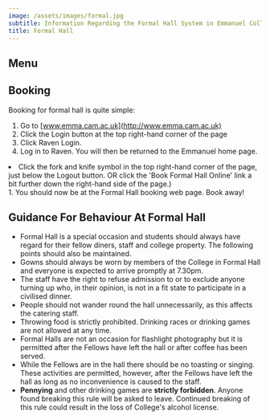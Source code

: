 ```yaml
---
image: /assets/images/formal.jpg
subtitle: Information Regarding the Formal Hall System in Emmanuel College
title: Formal Hall
---
```


## Menu

## Booking

Booking for formal hall is quite simple:

1. Go to [www.emma.cam.ac.uk](http://www.emma.cam.ac.uk)
1. Click the Login button at the top right-hand corner of the page
1. Click Raven Login.
1. Log in to Raven. You will then be returned to the Emmanuel home page.
<li>Click the fork and knife symbol in the top right-hand corner of the page, just below the Logout button.
	    OR click the 'Book Formal Hall Online' link a bit further down the right-hand side of the page.)</li>
1. You should now be at the Formal Hall booking web page. Book away!

## Guidance For Behaviour At Formal Hall

- Formal Hall is a special occasion and students should always have regard for their fellow diners, staff and college property.  The following points should also be maintained.
- Gowns should always be worn by members of the College in Formal Hall and everyone is expected to arrive promptly at 7.30pm.
- The staff have the right to refuse admission to or to exclude anyone turning up who, in their opinion, is not in a fit state to participate in a civilised dinner.
- People should not wander round the hall unnecessarily, as this affects the catering staff.
- Throwing food is strictly prohibited.  Drinking races or drinking games are not allowed at any time.
- Formal Halls are not an occasion for flashlight photography but it is permitted after the Fellows have left the hall or after coffee has been served.
- While the Fellows are in the hall there should be no toasting or singing.  These activities are permitted, however, after the Fellows have left the hall as long as no inconvenience is caused to the staff.
- **Pennying** and other drinking games are **strictly forbidden**. Anyone found breaking this rule will be asked to leave. Continued breaking of this rule could result in the loss of College's alcohol license.